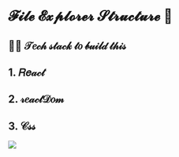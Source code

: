 # 𝓕𝓲𝓵𝓮 𝓔𝔁𝓹𝓵𝓸𝓻𝓮𝓻 𝓢𝓽𝓻𝓾𝓬𝓽𝓾𝓻𝓮 📂
## 👨‍💻 𝒯𝑒𝒸𝒽 𝓈𝓉𝒶𝒸𝓀 𝓉𝑜 𝒷𝓊𝒾𝓁𝒹 𝓉𝒽𝒾𝓈
  ## 1. 𝑅𝑒𝒶𝒸𝓉
  ## 2. 𝓇𝑒𝒶𝒸𝓉𝒟𝑜𝓂
  ## 3. 𝒞𝓈𝓈
  
<img src="https://user-images.githubusercontent.com/96183163/203930053-dbadcc2a-e100-4b7b-a177-b62e3ed945fc.png" />
